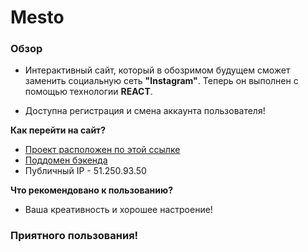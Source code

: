 # Mesto

### Обзор

* Интерактивный сайт, который в обозримом будущем сможет заменить социальную сеть **"Instagram"**. Теперь он выполнен с помощью технологии **REACT**.

* Доступна регистрация и смена аккаунта пользователя!

**Как перейти на сайт?**

* [Проект расположен по этой ссылке](https://billion.nomoredomains.xyz)
* [Поддомен бэкенда](https://billion.nomoredomains.xyz)
* Публичный IP - 51.250.93.50

**Что рекомендовано к пользованию?**

* Ваша креативность и хорошее настроение!

### Приятного пользования!
